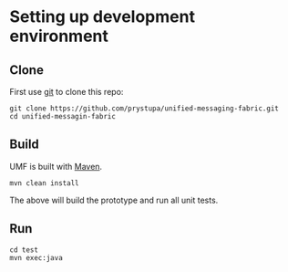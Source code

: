 # Setting up development environment

## Clone
First use [git](http://git-scm.com/) to clone this repo:

    git clone https://github.com/prystupa/unified-messaging-fabric.git
    cd unified-messagin-fabric

## Build
UMF is built with [Maven](http://maven.apache.org/).

    mvn clean install

The above will build the prototype and run all unit tests.

## Run
    cd test
    mvn exec:java

